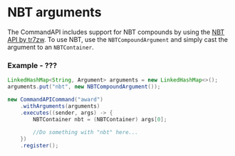 # NBT arguments

The CommandAPI includes support for NBT compounds by using the [NBT API by tr7zw](https://www.spigotmc.org/resources/nbt-api.7939/). To use NBT, use the `NBTCompoundArgument` and simply cast the argument to an `NBTContainer`.

<div class="example">

### Example - ???

```java
LinkedHashMap<String, Argument> arguments = new LinkedHashMap<>();
arguments.put("nbt", new NBTCompoundArgument());

new CommandAPICommand("award")
    .withArguments(arguments)
    .executes((sender, args) -> {
        NBTContainer nbt = (NBTContainer) args[0];
        
        //Do something with "nbt" here...
    })
    .register();
```

</div>